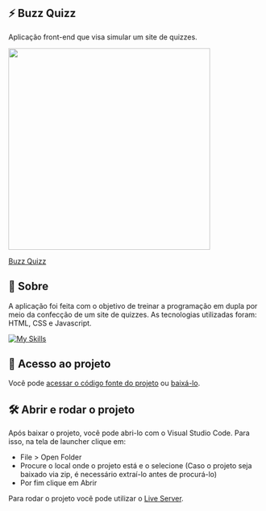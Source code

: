 ## ⚡️ Buzz Quizz

<p>Aplicação front-end que visa simular um site de quizzes.</p>

<img src=img/Buzz_quizz.gif  width="400" />

[Buzz Quizz](https://manudiascruz.github.io/BuzzQuizz/)

## 📝 Sobre

<p>A aplicação foi feita com o objetivo de treinar a programação em dupla por meio da confecção de um site de quizzes. As tecnologias utilizadas foram: HTML, CSS e Javascript.</p>

[![My Skills](https://skills.thijs.gg/icons?i=html,css,javascript&theme=light)](https://skills.thijs.gg)

## 📁 Acesso ao projeto

Você pode [acessar o código fonte do projeto](https://github.com/ManuDiasCruz/BuzzQuizz) ou [baixá-lo](https://github.com/ManuDiasCruz/BuzzQuizz/archive/refs/heads/main.zip).

## 🛠️ Abrir e rodar o projeto

Após baixar o projeto, você pode abri-lo com o Visual Studio Code. Para isso, na tela de launcher clique em:

- File > Open Folder
- Procure o local onde o projeto está e o selecione (Caso o projeto seja baixado via zip, é necessário extraí-lo antes de procurá-lo)
- Por fim clique em Abrir

Para rodar o projeto você pode utilizar o [Live Server](https://github.com/ritwickdey/vscode-live-server).
